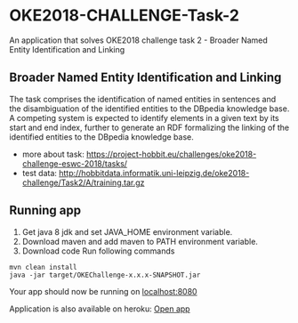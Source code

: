 # OKE2018-CHALLENGE-Task-2
An application that solves OKE2018 challenge task 2 - Broader Named Entity Identification and Linking
## Broader Named Entity Identification and Linking
The task comprises the identification of named entities in sentences and the disambiguation of the identified entities to the DBpedia knowledge base. A competing system is expected to identify elements in a given text by its start and end index, further to generate an RDF formalizing the linking of the identified entities to the DBpedia knowledge base.
- more about task: https://project-hobbit.eu/challenges/oke2018-challenge-eswc-2018/tasks/
- test data: http://hobbitdata.informatik.uni-leipzig.de/oke2018-challenge/Task2/A/training.tar.gz

## Running app
1. Get java 8 jdk and set JAVA_HOME environment variable.
2. Download maven and add maven to PATH environment variable.
3. Download code
Run following commands
```
mvn clean install
java -jar target/OKEChallenge-x.x.x-SNAPSHOT.jar
```
Your app should now be running on [localhost:8080](http://localhost:8080/)

Application is also available on heroku: [Open app](https://oke2018-challenge-task-2.herokuapp.com/)
